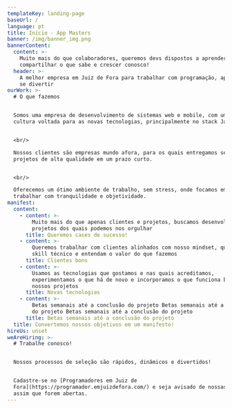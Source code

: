 ```yaml
---
templateKey: landing-page
baseUrl: /
language: pt
title: Início - App Masters
banner: /img/banner_img.png
bannerContent:
  content: >-
    Muito mais do que colaboradores, queremos devs dispostos a aprender sempre,
    compartilhar o que sabe e crescer conosco!
  header: >-
    A melhor empresa em Juiz de Fora para trabalhar com programação, aprender e
    se divertir
ourWork: >-
  # O que fazemos


  Somos uma empresa de desenvolvimento de sistemas web e mobile, com uma forte
  cultura voltada para as novas tecnologias, principalmente no stack JavaScript.


  <br/>

  Nossos clientes são empresas mundo afora, para os quais entregamos sempre
  projetos de alta qualidade em um prazo curto.


  <br/>

  Oferecemos um ótimo ambiente de trabalho, sem stress, onde focamos em
  trabalhar com tranquilidade e objetividade.
manifest:
  content:
    - content: >-
        Muito mais do que apenas clientes e projetos, buscamos desenvolver
        projetos dos quais podemos nos orgulhar
      title: Queremos cases de sucesso!
    - content: >-
        Queremos trabalhar com clientes alinhados com nosso mindset, que tenham
        skill técnico e entendam o valor do que fazemos
      title: Clientes bons
    - content: >-
        Usamos as tecnologias que gostamos e nas quais acreditamos,
        experimentamos o que há de novo e incorporamos o que funciona bem ao
        nossos projetos
      title: Novas tecnologias
    - content: >-
        Betas semanais até a conclusão do projeto Betas semanais até a conclusão
        do projeto Betas semanais até a conclusão do projeto
      title: Betas semanais até a conclusão do projeto
  title: Convertemos nossos objetivos em um manifesto!
hireUs: unset
weAreHiring: >-
  # Trabalhe conosco!


  Nossos processos de seleção são rápidos, dinâmicos e divertidos!


  Cadastre-se no [Programadores em Juiz de
  Fora](https://programador.emjuizdefora.com/) e seja avisado de nossas vagas
  assim que forem abertas.
---
```


